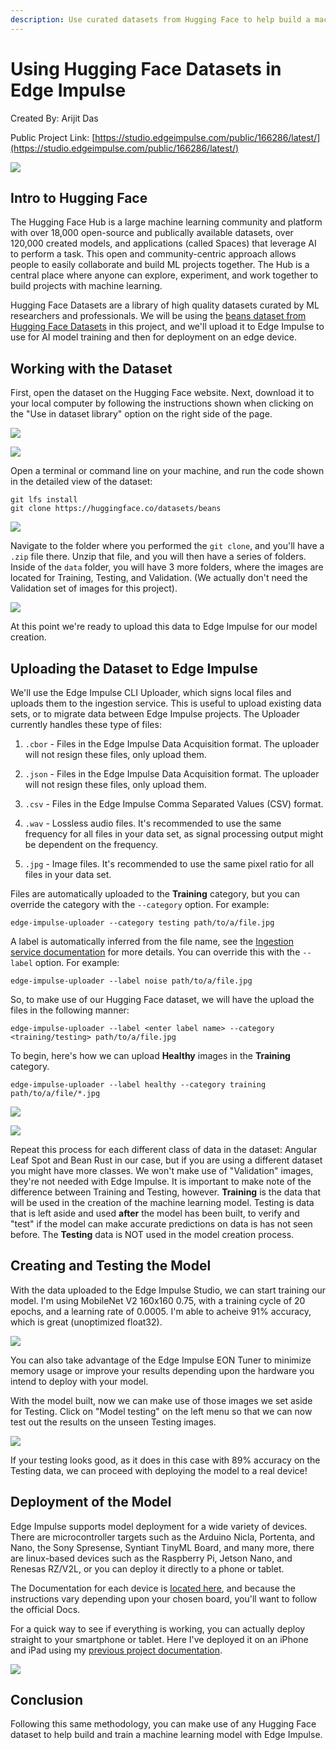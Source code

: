 ```yaml
---
description: Use curated datasets from Hugging Face to help build a machine learning model with Edge Impulse.
---
```


# Using Hugging Face Datasets in Edge Impulse

Created By:
Arijit Das 

Public Project Link:
[https://studio.edgeimpulse.com/public/166286/latest/](https://studio.edgeimpulse.com/public/166286/latest/)

![](.gitbook/assets/using-huggingface-dataset/cover.png)

## Intro to Hugging Face

The Hugging Face Hub is a large machine learning community and platform with over 18,000 open-source and publically available datasets, over 120,000 created models, and applications (called Spaces) that leverage AI to perform a task. This open and community-centric approach allows people to easily collaborate and build ML projects together. The Hub is a central place where anyone can explore, experiment, and work together to build projects with machine learning.

Hugging Face Datasets are a library of high quality datasets curated by ML researchers and professionals. We will be using the [beans dataset from Hugging Face Datasets](https://huggingface.co/datasets/beans) in this project, and we'll upload it to Edge Impulse to use for AI model training and then for deployment on an edge device.

## Working with the Dataset

First, open the dataset on the Hugging Face website. Next, download it to your local computer by following the instructions shown when clicking on the "Use in dataset library" option on the right side of the page.

![](.gitbook/assets/using-huggingface-dataset/huggingface-beans-1.png)

![](.gitbook/assets/using-huggingface-dataset/huggingface-beans-2.png)

Open a terminal or command line on your machine, and run the code shown in the detailed view of the dataset:

```
git lfs install
git clone https://huggingface.co/datasets/beans
```

![](.gitbook/assets/using-huggingface-dataset/clone.png)

Navigate to the folder where you performed the `git clone`, and you'll have a `.zip` file there. Unzip that file, and you will then have a series of folders.  Inside of the `data` folder, you will have 3 more folders, where the images are located for Training, Testing, and Validation.  (We actually don't need the Validation set of images for this project).

![](.gitbook/assets/using-huggingface-dataset/folders.png)

At this point we're ready to upload this data to Edge Impulse for our model creation.

## Uploading the Dataset to Edge Impulse

We'll use the Edge Impulse CLI Uploader, which signs local files and uploads them to the ingestion service. This is useful to upload existing data sets, or to migrate data between Edge Impulse projects. The Uploader currently handles these type of files:

1. `.cbor` - Files in the Edge Impulse Data Acquisition format. The uploader will not resign these files, only upload them.

2. `.json` - Files in the Edge Impulse Data Acquisition format. The uploader will not resign these files, only upload them.

3. `.csv` - Files in the Edge Impulse Comma Separated Values (CSV) format.

4. `.wav` - Lossless audio files. It's recommended to use the same frequency for all files in your data set, as signal processing output might be dependent on the frequency.

5. `.jpg` - Image files. It's recommended to use the same pixel ratio for all files in your data set.

Files are automatically uploaded to the **Training** category, but you can override the category with the `--category` option. For example:

```
edge-impulse-uploader --category testing path/to/a/file.jpg
```

A label is automatically inferred from the file name, see the [Ingestion service documentation](https://docs.edgeimpulse.com/reference/data-ingestion/ingestion-api#ingestion-api) for more details. You can override this with the `--label` option. For example:

```
edge-impulse-uploader --label noise path/to/a/file.jpg
```

So, to make use of our Hugging Face dataset, we will have the upload the files in the following manner:

```
edge-impulse-uploader --label <enter label name> --category <training/testing> path/to/a/file.jpg
```

To begin, here's how we can upload **Healthy** images in the **Training** category.

```
edge-impulse-uploader --label healthy --category training path/to/a/file/*.jpg
```

![](.gitbook/assets/using-huggingface-dataset/upload-1.png)

![](.gitbook/assets/using-huggingface-dataset/upload-2.png)

Repeat this process for each different class of data in the dataset: Angular Leaf Spot and Bean Rust in our case, but if you are using a different dataset you might have more classes. We won't make use of "Validation" images, they're not needed with Edge Impulse. It is important to make note of the difference between Training and Testing, however. **Training** is the data that will be used in the creation of the machine learning model.  Testing is data that is left aside and used **after** the model has been built, to verify and "test" if the model can make accurate predictions on data is has not seen before.  The **Testing** data is NOT used in the model creation process.

## Creating and Testing the Model

With the data uploaded to the Edge Impulse Studio, we can start training our model. I'm using MobileNet V2 160x160 0.75, with a training cycle of 20 epochs, and a learning rate of 0.0005. I'm able to acheive 91% accuracy, which is great (unoptimized float32).

![](.gitbook/assets/using-huggingface-dataset/model-output.png)

You can also take advantage of the Edge Impulse EON Tuner to minimize memory usage or improve your results depending upon the hardware you intend to deploy with your model.

With the model built, now we can make use of those images we set aside for Testing.  Click on "Model testing" on the left menu so that we can now test out the results on the unseen Testing images.

![](.gitbook/assets/using-huggingface-dataset/model-testing.png)

If your testing looks good, as it does in this case with 89% accuracy on the Testing data, we can proceed with deploying the model to a real device!

## Deployment of the Model

Edge Impulse supports model deployment for a wide variety of devices. There are microcontroller targets such as the Arduino Nicla, Portenta, and Nano, the Sony Spresense, Syntiant TinyML Board, and many more, there are linux-based devices such as the Raspberry Pi, Jetson Nano, and Renesas RZ/V2L, or you can deploy it directly to a phone or tablet.

The Documentation for each device is [located here](https://docs.edgeimpulse.com/docs/development-platforms/fully-supported-development-boards), and because the instructions vary depending upon your chosen board, you'll want to follow the official Docs.

For a quick way to see if everything is working, you can actually deploy straight to your smartphone or tablet.  Here I've deployed it on an iPhone and iPad using my [previous project documentation](https://www.hackster.io/arijit_das_student/design-develop-deploy-ml-powered-mobile-apps-in-an-hour-3d189e).

![](.gitbook/assets/using-huggingface-dataset/impulse-running.jpeg)

## Conclusion

Following this same methodology, you can make use of any Hugging Face dataset to help build and train a machine learning model with Edge Impulse.
